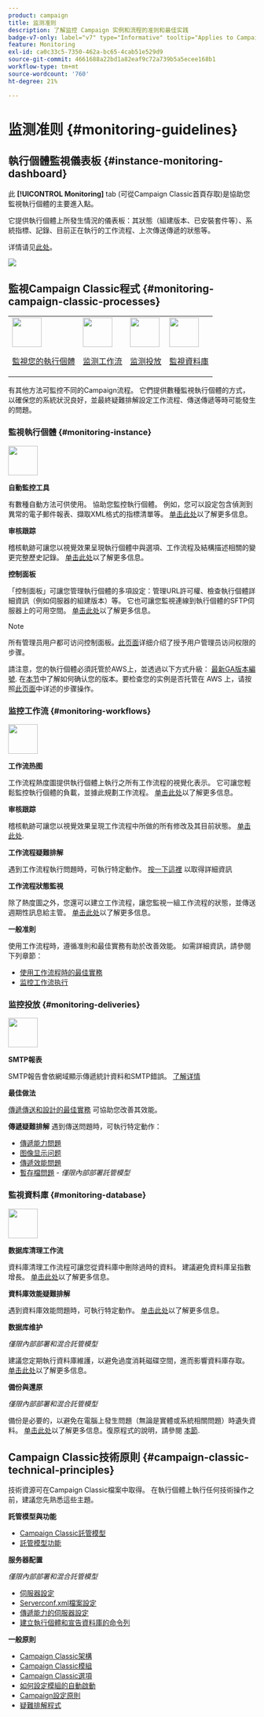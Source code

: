 ```yaml
---
product: campaign
title: 监测准则
description: 了解监控 Campaign 实例和流程的准则和最佳实践
badge-v7-only: label="v7" type="Informative" tooltip="Applies to Campaign Classic v7 only"
feature: Monitoring
exl-id: ca0c33c5-7350-462a-bc65-4cab51e529d9
source-git-commit: 4661688a22bd1a82eaf9c72a739b5a5ecee168b1
workflow-type: tm+mt
source-wordcount: '760'
ht-degree: 21%

---
```


# 监测准则 {#monitoring-guidelines}



## 執行個體監視儀表板 {#instance-monitoring-dashboard}

此 **[!UICONTROL Monitoring]** tab (可從Campaign Classic首頁存取)是協助您監視執行個體的主要進入點。

它提供執行個體上所發生情況的儀表板：其狀態（組建版本、已安裝套件等）、系統指標、記錄、目前正在執行的工作流程、上次傳送傳遞的狀態等。

详情请见[此处](../../production/using/monitoring-processes.md)。

![](assets/monitoring_tab.png)

## 監視Campaign Classic程式 {#monitoring-campaign-classic-processes}

<table>
<tr><td><img src="assets/do-not-localize/icon_system.svg" width="60px"><p><a href="#monitoring-instance">監視您的執行個體</a></p></td>
<td><img src="assets/do-not-localize/icon_workflows.svg" width="60px"><p><a href="#monitoring-workflows">监测工作流</a></p></td>
<td><img src="assets/do-not-localize/icon_send.svg" width="60px"><p><a href="#monitoring-deliveries">监测投放</a></p></td>
<td><img src="assets/do-not-localize/icon_database.svg" width="60px"><p><a href="#monitoring-database">監視資料庫</a></p></td></tr>
</table>

有其他方法可監控不同的Campaign流程。 它們提供數種監視執行個體的方式，以確保您的系統狀況良好，並最終疑難排解設定工作流程、傳送傳遞等時可能發生的問題。

### 監視執行個體 {#monitoring-instance}

<img src="assets/do-not-localize/icon_system.svg" width="60px">

**自動監控工具**

有數種自動方法可供使用。 協助您監控執行個體。 例如，您可以設定包含偵測到異常的電子郵件報表、擷取XML格式的指標清單等。 [单击此处](../../production/using/monitoring-processes.md#automatic-monitoring)以了解更多信息。

**审核跟踪**

稽核軌跡可讓您以視覺效果呈現執行個體中與選項、工作流程及結構描述相關的變更完整歷史記錄。 [单击此处](../../production/using/audit-trail.md)以了解更多信息。

**控制面板**

「控制面板」可讓您管理執行個體的多項設定：管理URL許可權、檢查執行個體詳細資訊（例如伺服器的組建版本）等。 它也可讓您監視連線到執行個體的SFTP伺服器上的可用空間。 [单击此处](https://experienceleague.adobe.com/docs/control-panel/using/control-panel-home.html?lang=zh-Hans)以了解更多信息。

>[!NOTE]
>
>所有管理员用户都可访问控制面板。[此页面](https://experienceleague.adobe.com/docs/control-panel/using/discover-control-panel/managing-permissions.html?lang=zh-Hans#discover-control-panel)详细介绍了授予用户管理员访问权限的步骤。
>
>請注意，您的執行個體必須託管於AWS上，並透過以下方式升級： [最新GA版本編號](../../rn/using/rn-overview.md). 在[本节](../../platform/using/launching-adobe-campaign.md#getting-your-campaign-version)中了解如何确认您的版本。要检查您的实例是否托管在 AWS 上，请按照[此页面](https://experienceleague.adobe.com/docs/control-panel/using/faq.html)中详述的步骤操作。

### 监控工作流 {#monitoring-workflows}

<img src="assets/do-not-localize/icon_workflows.svg" width="60px">

**工作流热图**

工作流程熱度圖提供執行個體上執行之所有工作流程的視覺化表示。 它可讓您輕鬆監控執行個體的負載，並據此規劃工作流程。 [单击此处](../../workflow/using/heatmap.md)以了解更多信息。

**审核跟踪**

稽核軌跡可讓您以視覺效果呈現工作流程中所做的所有修改及其目前狀態。 [单击此处](../../production/using/audit-trail.md).

**工作流程疑難排解**

遇到工作流程執行問題時，可執行特定動作。 [按一下這裡](../../production/using/workflow-execution.md) 以取得詳細資訊

**工作流程狀態監視**

除了熱度圖之外，您還可以建立工作流程，讓您監視一組工作流程的狀態，並傳送週期性訊息給主管。 [单击此处](../../workflow/using/supervising-workflows.md)以了解更多信息。

**一般准則**

使用工作流程時，遵循准則和最佳實務有助於改善效能。 如需詳細資訊，請參閱下列章節：
* [使用工作流程時的最佳實務](../../workflow/using/workflow-best-practices.md)
* [监控工作流执行](../../workflow/using/monitoring-workflow-execution.md)

### 监控投放 {#monitoring-deliveries}

<img src="assets/do-not-localize/icon_send.svg" width="60px">

**SMTP報表**

SMTP報告會依網域顯示傳遞統計資料和SMTP錯誤。 [了解详情](../../production/using/monitoring-processes.md)

**最佳做法**

[傳遞傳送和設計的最佳實務](../../delivery/using/delivery-best-practices.md) 可協助您改善其效能。

**傳遞疑難排解**
遇到傳送問題時，可執行特定動作：
* [傳遞能力問題](../../production/using/performance-and-throughput-issues.md#deliverability_issues)
* [图像显示问题](../../production/using/image-display-issues.md)
* [傳遞效能問題](../../delivery/using/delivery-performances.md)
* [暫存檔問題](../../production/using/temporary-files.md) - *僅限內部部署託管模型*

### 監視資料庫 {#monitoring-database}

<img src="assets/do-not-localize/icon_database.svg" width="60px">

**数据库清理工作流**

資料庫清理工作流程可讓您從資料庫中刪除過時的資料。 建議避免資料庫呈指數增長。 [单击此处](../../production/using/database-cleanup-workflow.md)以了解更多信息。

**資料庫效能疑難排解**

遇到資料庫效能問題時，可執行特定動作。 [单击此处](../../production/using/database-performances.md)以了解更多信息。

**数据库维护**

*僅限內部部署和混合託管模型*

建議您定期執行資料庫維護，以避免過度消耗磁碟空間，進而影響資料庫存取。 [单击此处](../../production/using/recommendations.md)以了解更多信息。

**備份與還原**

*僅限內部部署和混合託管模型*

備份是必要的，以避免在電腦上發生問題（無論是實體或系統相關問題）時遺失資料。 [单击此处](../../production/using/backup.md)以了解更多信息。復原程式的說明，請參閱 [本節](../../production/using/restoration.md).

## Campaign Classic技術原則 {#campaign-classic-technical-principles}

技術資源可在Campaign Classic檔案中取得。 在執行個體上執行任何技術操作之前，建議您先熟悉這些主題。

**託管模型與功能**

* [Campaign Classic託管模型](../../installation/using/hosting-models.md)
* [託管模型功能](../../installation/using/capability-matrix.md)

**服务器配置**

*僅限內部部署和混合託管模型*

* [伺服器設定](../../installation/using/configuring-campaign-server.md)
* [Serverconf.xml檔案設定](../../installation/using/the-server-configuration-file.md)
* [傳遞能力的伺服器設定](../../installation/using/email-deliverability.md)
* [建立執行個體和宣告資料庫的命令列](../../installation/using/command-lines.md)

**一般原則**

* [Campaign Classic架構](../../production/using/general-architecture.md)
* [Campaign Classic模組](../../production/using/operating-principle.md)
* [Campaign Classic選項](../../installation/using/configuring-campaign-options.md)
* [如何設定模組的自動啟動](../../production/using/administration.md)
* [Campaign設定原則](../../production/using/configuration-principle.md)
* [疑難排解程式](../../production/using/performance-and-throughput-issues.md)
